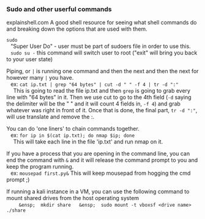 ### Sudo and other userful commands  

explainshell.com         A good shell resource for seeing what shell commands do and breaking down the options that are used with them.

`sudo`  
&ensp;	"Super User Do" - user must be part of sudoers file in order to use this.  
&ensp;	`sudo su -`     this command will switch user to root ("exit" will bring you back to your user state)  

Piping, or `|` is running one command and then the next and then the next for however many `|` you have.  
&ensp;	ex: `cat ip.txt | grep "64 bytes" | cut -d " " -f 4 | tr -d ":"`  
&ensp;&ensp;		This is going to read the file ip.txt and then `grep` is going to grab every line with "64 bytes" in it.  Then we use cut to go to the 4th field (`-d` saying the delimiter will be the " " and it will count 4 fields in, `-f 4`) and grab whatever was right in front of it.  Once that is done, the final part, `tr -d ":"`, will use translate and remove the :.  

You can do 'one liners' to chain commands together.  
&ensp;	ex: `for ip in $(cat ip.txt); do nmap $ip; done`  
	&ensp;&ensp;	This will take each line in the file 'ip.txt' and run nmap on it.  

If you have a process that you are opening in the command line, you can end the command with `&` and it will release the command prompt to you and keep the program running.  
&ensp;	ex: `mousepad first.py&`     This will keep mousepad from hogging the cmd prompt ;)  

If running a kali instance in a VM, you can use the following command to mount shared drives from the host operating system  
&ensp;	```  
&ensp;	mkdir share  
&ensp;	sudo mount -t vboxsf <drive name> ./share```  


